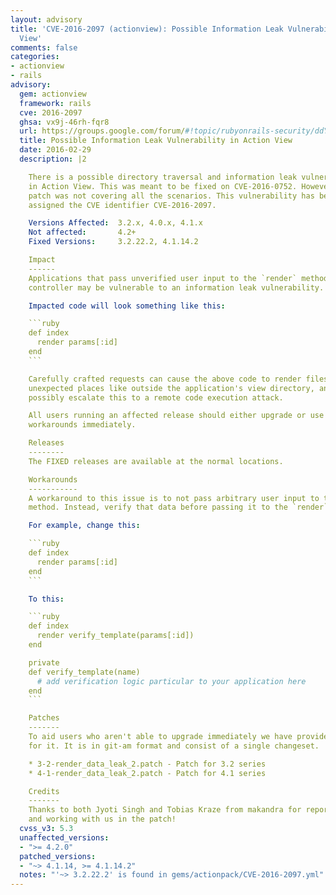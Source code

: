 ```yaml
---
layout: advisory
title: 'CVE-2016-2097 (actionview): Possible Information Leak Vulnerability in Action
  View'
comments: false
categories:
- actionview
- rails
advisory:
  gem: actionview
  framework: rails
  cve: 2016-2097
  ghsa: vx9j-46rh-fqr8
  url: https://groups.google.com/forum/#!topic/rubyonrails-security/ddY6HgqB2z4
  title: Possible Information Leak Vulnerability in Action View
  date: 2016-02-29
  description: |2

    There is a possible directory traversal and information leak vulnerability
    in Action View. This was meant to be fixed on CVE-2016-0752. However the 3.2
    patch was not covering all the scenarios. This vulnerability has been
    assigned the CVE identifier CVE-2016-2097.

    Versions Affected:  3.2.x, 4.0.x, 4.1.x
    Not affected:       4.2+
    Fixed Versions:     3.2.22.2, 4.1.14.2

    Impact
    ------
    Applications that pass unverified user input to the `render` method in a
    controller may be vulnerable to an information leak vulnerability.

    Impacted code will look something like this:

    ```ruby
    def index
      render params[:id]
    end
    ```

    Carefully crafted requests can cause the above code to render files from
    unexpected places like outside the application's view directory, and can
    possibly escalate this to a remote code execution attack.

    All users running an affected release should either upgrade or use one of the
    workarounds immediately.

    Releases
    --------
    The FIXED releases are available at the normal locations.

    Workarounds
    -----------
    A workaround to this issue is to not pass arbitrary user input to the `render`
    method. Instead, verify that data before passing it to the `render` method.

    For example, change this:

    ```ruby
    def index
      render params[:id]
    end
    ```

    To this:

    ```ruby
    def index
      render verify_template(params[:id])
    end

    private
    def verify_template(name)
      # add verification logic particular to your application here
    end
    ```

    Patches
    -------
    To aid users who aren't able to upgrade immediately we have provided patches
    for it. It is in git-am format and consist of a single changeset.

    * 3-2-render_data_leak_2.patch - Patch for 3.2 series
    * 4-1-render_data_leak_2.patch - Patch for 4.1 series

    Credits
    -------
    Thanks to both Jyoti Singh and Tobias Kraze from makandra for reporting this
    and working with us in the patch!
  cvss_v3: 5.3
  unaffected_versions:
  - ">= 4.2.0"
  patched_versions:
  - "~> 4.1.14, >= 4.1.14.2"
  notes: "'~> 3.2.22.2' is found in gems/actionpack/CVE-2016-2097.yml"
---
```

